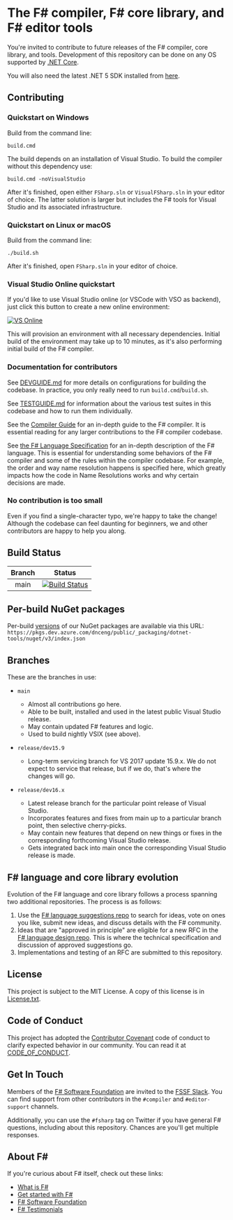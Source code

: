 # The F# compiler, F# core library, and F# editor tools

You're invited to contribute to future releases of the F# compiler, core library, and tools. Development of this repository can be done on any OS supported by [.NET Core](https://dotnet.microsoft.com/).

You will also need the latest .NET 5 SDK installed from [here](https://dotnet.microsoft.com/download/dotnet/5.0).

## Contributing

### Quickstart on Windows

Build from the command line:

```
build.cmd
```

The build depends on an installation of Visual Studio. To build the compiler without this dependency use:

```
build.cmd -noVisualStudio
```

After it's finished, open either `FSharp.sln` or `VisualFSharp.sln` in your editor of choice. The latter solution is larger but includes the F# tools for Visual Studio and its associated infrastructure.

### Quickstart on Linux or macOS

Build from the command line:

```
./build.sh
```

After it's finished, open `FSharp.sln` in your editor of choice.

### Visual Studio Online quickstart

If you'd like to use Visual Studio online (or VSCode with VSO as backend), just click this button to create a new online environment:

<a href="https://online.visualstudio.com/environments/new?name=my-fsharp&repo=dotnet/fsharp"><img src="https://img.shields.io/static/v1?style=flat-square&logo=microsoft&label=VS%20Online&message=Create&color=blue" alt="VS Online"></a>

This will provision an environment with all necessary dependencies. Initial build of the environment may take up to 10 minutes, as it's also performing initial build of the F# compiler.

### Documentation for contributors

See [DEVGUIDE.md](DEVGUIDE.md) for more details on configurations for building the codebase. In practice, you only really need to run `build.cmd`/`build.sh`.

See [TESTGUIDE.md](TESTGUIDE.md) for information about the various test suites in this codebase and how to run them individually.

See the [Compiler Guide](docs/compiler-guide.md) for an in-depth guide to the F# compiler. It is essential reading for any larger contributions to the F# compiler codebase.

See [the F# Language Specification](https://fsharp.org/specs/language-spec/) for an in-depth description of the F# language. This is essential for understanding some behaviors of the F# compiler and some of the rules within the compiler codebase. For example, the order and way name resolution happens is specified here, which greatly impacts how the code in Name Resolutions works and why certain decisions are made.

### No contribution is too small

Even if you find a single-character typo, we're happy to take the change! Although the codebase can feel daunting for beginners, we and other contributors are happy to help you along.

## Build Status

| Branch | Status |
|:------:|:------:|
|main|[![Build Status](https://dev.azure.com/dnceng/public/_apis/build/status/dotnet/fsharp/fsharp-ci?branchName=main)](https://dev.azure.com/dnceng/public/_build/latest?definitionId=496&branchName=main)|

## Per-build NuGet packages

Per-build [versions](https://dev.azure.com/dnceng/public/_packaging?_a=package&feed=dotnet-tools&view=versions&package=FSharp.Compiler.Service&protocolType=NuGet) of our NuGet packages are available via this URL: `https://pkgs.dev.azure.com/dnceng/public/_packaging/dotnet-tools/nuget/v3/index.json `

## Branches

These are the branches in use:

* `main`
  - Almost all contributions go here.
  - Able to be built, installed and used in the latest public Visual Studio release.
  - May contain updated F# features and logic.
  - Used to build nightly VSIX (see above).

* `release/dev15.9`
  - Long-term servicing branch for VS 2017 update 15.9.x. We do not expect to service that release, but if we do, that's where the changes will go.

* `release/dev16.x`
  - Latest release branch for the particular point release of Visual Studio.
  - Incorporates features and fixes from main up to a particular branch point, then selective cherry-picks.
  - May contain new features that depend on new things or fixes in the corresponding forthcoming Visual Studio release.
  - Gets integrated back into main once the corresponding Visual Studio release is made.

## F# language and core library evolution

Evolution of the F# language and core library follows a process spanning two additional repositories. The process is as follows:

1. Use the [F# language suggestions repo](https://github.com/fsharp/fslang-suggestions/) to search for ideas, vote on ones you like, submit new ideas, and discuss details with the F# community.
2. Ideas that are "approved in principle" are eligible for a new RFC in the [F# language design repo](https://github.com/fsharp/fslang-design). This is where the technical specification and discussion of approved suggestions go.
3. Implementations and testing of an RFC are submitted to this repository.

## License

This project is subject to the MIT License. A copy of this license is in [License.txt](License.txt).

## Code of Conduct

This project has adopted the [Contributor Covenant](https://contributor-covenant.org/) code of conduct to clarify expected behavior in our community. You can read it at [CODE_OF_CONDUCT](CODE_OF_CONDUCT.md).

## Get In Touch

Members of the [F# Software Foundation](https://fsharp.org) are invited to the [FSSF Slack](https://fsharp.org/guides/slack/). You can find support from other contributors in the `#compiler` and `#editor-support` channels.

Additionally, you can use the `#fsharp` tag on Twitter if you have general F# questions, including about this repository. Chances are you'll get multiple responses.

## About F\#

If you're curious about F# itself, check out these links:

* [What is F#](https://docs.microsoft.com/dotnet/fsharp/what-is-fsharp)
* [Get started with F#](https://docs.microsoft.com/dotnet/fsharp/get-started/)
* [F# Software Foundation](https://fsharp.org)
* [F# Testimonials](https://fsharp.org/testimonials)

